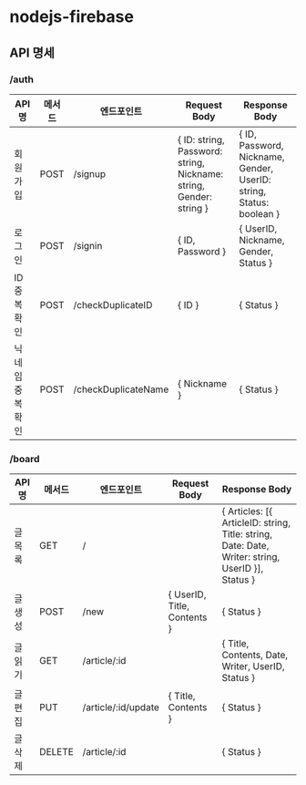 # nodejs-firebase

## API 명세
### /auth
| API명 | 메서드 | 엔드포인트 | Request Body | Response Body |
|---|---|---|---|---|
| 회원가입 | POST | /signup | { ID: string, Password: string, Nickname: string, Gender: string } | { ID, Password, Nickname, Gender, UserID: string, Status: boolean } |
| 로그인 | POST | /signin | { ID, Password } | { UserID, Nickname, Gender, Status } |
| ID 중복확인 | POST | /checkDuplicateID | { ID } | { Status } |
| 닉네임 중복확인 | POST | /checkDuplicateName | { Nickname } | { Status } |

### /board
| API명 | 메서드 | 엔드포인트 | Request Body | Response Body |
|---|---|---|---|---|
| 글 목록 | GET | / | | { Articles: [{ ArticleID: string, Title: string, Date: Date, Writer: string, UserID }], Status } |
| 글 생성 | POST | /new | { UserID, Title, Contents } | { Status } |
| 글 읽기 | GET | /article/:id | | { Title, Contents, Date, Writer, UserID, Status } |
| 글 편집 | PUT | /article/:id/update | { Title, Contents } | { Status } |
| 글 삭제 | DELETE | /article/:id | | { Status } |
